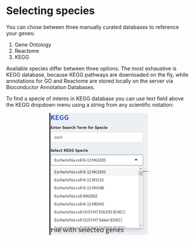 Selecting species
=================

You can chose between three manually curated databases to reference your
genes:

1.  Gene Ontology
2.  Reactome
3.  KEGG

Available species differ between three options. The most exhaustive is
KEGG database, because KEGG pathways are downloaded on the fly, while
annotations for GO and Reactome are stored locally on the server via
Bioconductor Annotation Databases.

To find a specie of interes in KEGG database you can use text field
above the KEGG dropdown menu using a string from any scientific notation:

<img src="SelectingKEGGSpecie.jpg" width="269" style="display:block; margin:auto;" />
